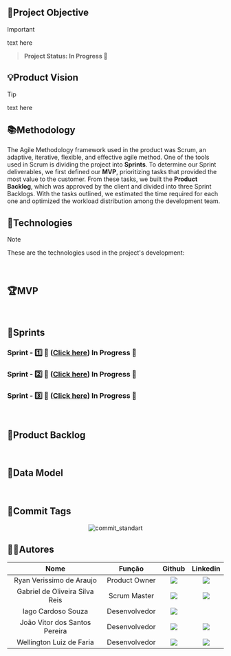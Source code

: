 <span id="objective">

## 📌Project Objective 
> [!IMPORTANT]
> text here


> **Project Status: In Progress :construction:**

<span id="vision">

 ## 💡Product Vision
> [!TIP]
> text here

## 📚Methodology
The Agile Methodology framework used in the product was Scrum, an adaptive, iterative, flexible, and effective agile method. One of the tools used in Scrum is dividing the project into **Sprints**. To determine our Sprint deliverables, we first defined our **MVP**, prioritizing tasks that provided the most value to the customer. From these tasks, we built the **Product Backlog**, which was approved by the client and divided into three Sprint Backlogs. With the tasks outlined, we estimated the time required for each one and optimized the workload distribution among the development team.  

<span id="technologies"> 
 
## 🔌**Technologies**
> [!NOTE]
> These are the technologies used in the project's development:
<h4 align="left"> 
 <span>
  
 </span> 
 </h4> 
 <br> 
 
 <span id="mvp"> 
 
  ## 🏆**MVP** 
  
  <br>
  
  <span id="sprints"> 
  
  ## 📅Sprints
  ### Sprint - 1️⃣ 🎯 ([Click here](https://github.com/Grupo-Syntax-Squad/API-5-DOCS/tree/sprint-1)) In Progress :construction:  
  ### Sprint - 2️⃣ 🎯 ([Click here](https://github.com/Grupo-Syntax-Squad/API-5-DOCS/tree/sprint-2)) In Progress :construction:  
  ### Sprint - 3️⃣ 🎯 ([Click here](https://github.com/Grupo-Syntax-Squad/API-5-DOCS/tree/sprint-3)) In Progress :construction:  
  
<br> 

<span id="backlog">

 ## 🌱Product Backlog 
 
 <br>
 
 ## 🧱Data Model
 
 <p align="center"> 
  <br> 
  
  ## 📜Commit Tags 
  <div align="center">

 ![commit_standart](https://github.com/user-attachments/assets/587ef35c-d6d6-4052-9710-8bb0aa9705cc)
   
  </div>

## 👨‍💻**Autores** 

|      Nome      |    Função       |                            Github                             |                           Linkedin                           |
| :--------------: | :-----------: | :----------------------------------------------------------: | :----------------------------------------------------------: |
| Ryan Verissimo de Araujo     | Product Owner | <a href="https://github.com/ryandaraujo"><img src="https://img.shields.io/badge/GitHub-100000?style=for-the-badge&logo=github&logoColor=white"></a> | <a href="https://www.linkedin.com/in/ryan-verissimo-de-araujo-910925239/"><img src="https://img.shields.io/badge/LinkedIn-0077B5?style=for-the-badge&logo=linkedin&logoColor=white"></a> |
| Gabriel de Oliveira Silva Reis    | Scrum Master | <a href="https://github.com/b4hia"><img src="https://img.shields.io/badge/GitHub-100000?style=for-the-badge&logo=github&logoColor=white"></a> | <a href="https://www.linkedin.com/in/b4hia/"><img src="https://img.shields.io/badge/LinkedIn-0077B5?style=for-the-badge&logo=linkedin&logoColor=white"></a> |
| Iago Cardoso Souza  | Desenvolvedor | <a href="https://github.com/iagocpv"><img src="https://img.shields.io/badge/GitHub-100000?style=for-the-badge&logo=github&logoColor=white"></a> |
| João Vitor dos Santos Pereira  | Desenvolvedor | <a href="https://github.com/JaovitoP"><img src="https://img.shields.io/badge/GitHub-100000?style=for-the-badge&logo=github&logoColor=white"></a> | <a href="https://www.linkedin.com/in/joaopereira18/"><img src="https://img.shields.io/badge/LinkedIn-0077B5?style=for-the-badge&logo=linkedin&logoColor=white"></a> |
| Wellington Luiz de Faria   | Desenvolvedor | <a href="https://github.com/WellingtonLFaria"><img src="https://img.shields.io/badge/GitHub-100000?style=for-the-badge&logo=github&logoColor=white"></a> | <a href="https://br.linkedin.com/in/wellington-luiz-de-faria-92007425b"><img src="https://img.shields.io/badge/LinkedIn-0077B5?style=for-the-badge&logo=linkedin&logoColor=white"></a> |
